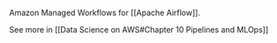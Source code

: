 Amazon Managed Workflows for [[Apache Airflow]]. 

See more in [[Data Science on AWS#Chapter 10 Pipelines and MLOps]]

